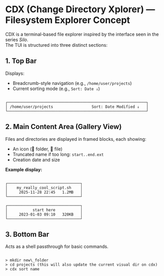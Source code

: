 # CDX (Change Directory Xplorer) — Filesystem Explorer Concept

CDX is a terminal-based file explorer inspired by the interface seen in the series *Silo*.  
The TUI is structured into three distinct sections:

## 1. Top Bar

Displays:
- Breadcrumb-style navigation (e.g., `/home/user/projects`)
- Current sorting mode (e.g., `Sort: Date ↓`)

```

┌─────────────────────────────────────────────────────────────┐
│ /home/user/projects                 Sort: Date Modified ↓   │
└─────────────────────────────────────────────────────────────┘

```

## 2. Main Content Area (Gallery View)

Files and directories are displayed in framed blocks, each showing:
- An icon (📁 folder, 📄 file)
- Truncated name if too long: `start..end.ext`
- Creation date and size

**Example display:**

```

┌────────────────────────────────┐
│    my_really_cool_script.sh    │
│     2025-11-28 22:45   1.2MB   │
└────────────────────────────────┘

┌────────────────────────────────┐
│           start here           │
│     2023-01-03 09:10   320KB   │
└────────────────────────────────┘

```

## 3. Bottom Bar

Acts as a shell passthrough for basic commands.

```

> mkdir new\_folder
> cd projects (this will also update the current visual dir on cdx)
> cdx sort name

```